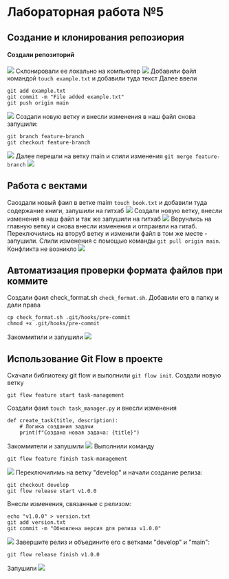 # Лабораторная работа №5
## Создание и клонирования репозиория
#### Создали репозиторий
![](https://github.com/SlavaOgnev/LAV_5.1/blob/main/скринды%20для%205/Снимок%20экрана%202024-02-17%20в%2015.38.42.png)
Склонировали ее локально на компьютер
![](https://github.com/SlavaOgnev/LAV_5.1/blob/main/скринды%20для%205/Снимок%20экрана%202024-02-17%20в%2015.42.37.png)
Добавили файл командой `touch example.txt` и добавили туда текст
Далее ввели
```
git add example.txt
git commit -m "File added example.txt"
git push origin main
```
![](https://github.com/SlavaOgnev/LAV_5.1/blob/main/скринды%20для%205/Снимок%20экрана%202024-02-17%20в%2015.47.22.png)
Создали новую ветку и внесли изменения в наш файл снова запушили:
```
git branch feature-branch
git checkout feature-branch

```
![](https://github.com/SlavaOgnev/LAV_5.1/blob/main/скринды%20для%205/Снимок%20экрана%202024-02-17%20в%2015.49.41.png)
Далее перешли на ветку main и слили изменения `git merge feature-branch`
![](https://github.com/SlavaOgnev/LAV_5.1/blob/main/скринды%20для%205/Снимок%20экрана%202024-02-17%20в%2015.52.56.png)
## Работа с вектами
Саоздали новый фаил в ветке maim `touch book.txt` и добавили туда содержание книги, запушили на гитхаб
![](https://github.com/SlavaOgnev/LAV_5.1/blob/main/скринды%20для%205/Снимок%20экрана%202024-02-17%20в%2015.57.44.png)
Создали новую ветку, внесли изменения в наш файл и так же запушили на гитхаб
![](https://github.com/SlavaOgnev/LAV_5.1/blob/main/скринды%20для%205/Снимок%20экрана%202024-02-17%20в%2016.01.02.png)
Верунлись на главную ветку и снова внесли изменения и отпраивли на гитаб. Переключились на вторуб ветку и изменили файл в том же месте - запушили.
Слили изменения с помощью команды `git pull origin main`. Конфликта не возникло
![](https://github.com/SlavaOgnev/LAV_5.1/blob/main/скринды%20для%205/Снимок%20экрана%202024-02-17%20в%2016.07.46.png)
## Автоматизация проверки формата файлов при коммите
Создали фаил check_format.sh `check_format.sh`. Добавили его в папку и дали права
```
cp check_format.sh .git/hooks/pre-commit
chmod +x .git/hooks/pre-commit

```
Закоммитили и запушили
![](https://github.com/SlavaOgnev/LAV_5.1/blob/main/скринды%20для%205/Снимок%20экрана%202024-02-17%20в%2016.15.21.png)
## Использование Git Flow в проекте
Скачали библиотеку git flow  и выполнили `git flow init`. Создали новую ветку 
```
git flow feature start task-management
```
Создали фаил `touch task_manager.py` и внесли изменения
```
def create_task(title, description):
    # Логика создания задачи
    print(f"Создана новая задача: {title}")
```
Закоммители и запушмли
![](https://github.com/SlavaOgnev/LAV_5.1/blob/main/скринды%20для%205/Снимок%20экрана%202024-02-17%20в%2016.23.38.png)
Выполнили команду 

```
git flow feature finish task-management

```
![](https://github.com/SlavaOgnev/LAV_5.1/blob/main/скринды%20для%205/Снимок%20экрана%202024-02-17%20в%2016.40.56.png)
Переключилимь на ветку "develop" и начали создание релиза:

```
git checkout develop
git flow release start v1.0.0
```

Внесли изменения, связанные с релизом:

```
echo "v1.0.0" > version.txt
git add version.txt
git commit -m "Обновлена версия для релиза v1.0.0"

```
![](https://github.com/SlavaOgnev/LAV_5.1/blob/main/скринды%20для%205/Снимок%20экрана%202024-02-17%20в%2016.26.47.png)
Завершите релиз и объедините его с ветками "develop" и "main":

```
git flow release finish v1.0.0
```
Запушили 
![](https://github.com/SlavaOgnev/LAV_5.1/blob/main/скринды%20для%205/IMAGE%202024-02-17%2016%3A30%3A58.jpg)
